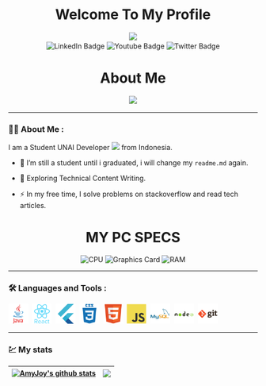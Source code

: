 <div>
    <h1 align="center">Welcome To My Profile</h1>
</div>
<div id="header" align="center">
    <img src="https://c.tenor.com/jexf-HW-y0gAAAAC/anime-gotoubun-no-hanayome.gif" width="500" />
</div>
<div id="badges" align="center">
    <img src="https://img.shields.io/badge/LinkedIn-blue?style=for-the-badge&logo=linkedin&logoColor=white" alt="LinkedIn Badge" />
    <img src="https://img.shields.io/badge/YouTube-red?style=for-the-badge&logo=youtube&logoColor=white" alt="Youtube Badge" />
    <img src="https://img.shields.io/badge/Twitter-blue?style=for-the-badge&logo=twitter&logoColor=white" alt="Twitter Badge" />
</div>

<div align="center">
    <h1>About Me</h1>
    <img src="https://media0.giphy.com/media/iJLAju9iMjQfC/giphy.gif?cid=ecf05e473u3mo3bsndtl79lrk52kba8rk1vupk5e3cofprn6&rid=giphy.gif&ct=g" width="500" />
</div>

---
### :woman_technologist: About Me :
I am a Student UNAI Developer <img src="https://media.giphy.com/media/WUlplcMpOCEmTGBtBW/giphy.gif" width="30"> from Indonesia.
- :telescope: I’m still a student until i graduated, i will change my ```readme.md``` again.

- :seedling: Exploring Technical Content Writing.

- :zap: In my free time, I solve problems on stackoverflow and read tech articles.

<h1 align="center">MY PC SPECS</h1>
<div id="specs" align="center">
    <img src="https://img.shields.io/badge/CPU-AMD%20Ryzen%205%201600-red" alt="CPU" />
    <img src="https://img.shields.io/badge/Graphics%20Card-RTX%202070-green" alt="Graphics Card" />
    <img src="https://img.shields.io/badge/RAM-16GB-blue" alt="RAM" />
</div>

---
### :hammer_and_wrench: Languages and Tools :
<div>
  <img src="https://github.com/devicons/devicon/blob/master/icons/java/java-original-wordmark.svg" title="Java" alt="Java" width="40" height="40"/>&nbsp;
  <img src="https://github.com/devicons/devicon/blob/master/icons/react/react-original-wordmark.svg" title="React" alt="React" width="40" height="40"/>&nbsp;
  <img src="https://github.com/devicons/devicon/blob/master/icons/flutter/flutter-original.svg" title="Flutter" alt="Flutter" width="40" height="40"/>&nbsp;
  <img src="https://github.com/devicons/devicon/blob/master/icons/css3/css3-plain-wordmark.svg"  title="CSS3" alt="CSS" width="40" height="40"/>&nbsp;
  <img src="https://github.com/devicons/devicon/blob/master/icons/html5/html5-original.svg" title="HTML5" alt="HTML" width="40" height="40"/>&nbsp;
  <img src="https://github.com/devicons/devicon/blob/master/icons/javascript/javascript-original.svg" title="JavaScript" alt="JavaScript" width="40" height="40"/>&nbsp;
  <img src="https://github.com/devicons/devicon/blob/master/icons/mysql/mysql-original-wordmark.svg" title="MySQL"  alt="MySQL" width="40" height="40"/>&nbsp;
  <img src="https://github.com/devicons/devicon/blob/master/icons/nodejs/nodejs-original-wordmark.svg" title="NodeJS" alt="NodeJS" width="40" height="40"/>&nbsp;
  <img src="https://github.com/devicons/devicon/blob/master/icons/git/git-original-wordmark.svg" title="Git" **alt="Git" width="40" height="40"/>
</div>

---
### :chart: My stats

| <a href="https://github.com/anuraghazra/github-readme-stats"><img align="center" src="https://github-readme-stats.vercel.app/api?username=yuukoyuichiroo&show_icons=true&include_all_commits=true&theme=buefy&hide_border=true" alt="AmyJoy's github stats" /></a> | <a href="https://github.com/anuraghazra/github-readme-stats"><img align="center" src="https://github-readme-stats.vercel.app/api/top-langs/?username=anuraghazra&layout=compact&theme=buefy&hide_border=true" /></a> |
| ------------- | ------------- |
